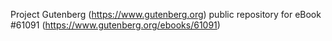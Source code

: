 Project Gutenberg (https://www.gutenberg.org) public repository for eBook #61091 (https://www.gutenberg.org/ebooks/61091)
